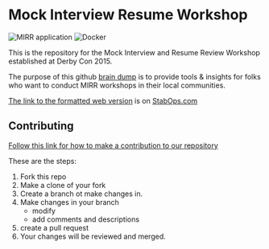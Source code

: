 # Mock Interview Resume Workshop

![MIRR application](https://github.com/mzbat/mirr/workflows/MIRR%20application/badge.svg?branch=master)
![Docker](https://github.com/mzbat/mirr/workflows/Docker/badge.svg?branch=master)


This is the repository for the Mock Interview and Resume Review Workshop established at Derby Con 2015.

The purpose of this github [brain dump](https://github.com/mzbat/mirr/blob/master/braindump) is to provide tools & insights for folks who want to conduct MIRR workshops in their local communities.

[The link to the formatted web version](https://mock-interview-resume-review.herokuapp.com/) is on [StabOps.com](https://stabops.com/)

## Contributing  

[Follow this link for how to make a contribution to our repository](https://guides.github.com/activities/forking/)

These are the steps:

1. Fork this repo
2. Make a clone of your fork
3. Create a branch ot make changes in.
4. Make changes in your branch
    - modify
    - add comments and descriptions
5. create a pull request
6. Your changes will be reviewed and merged.
